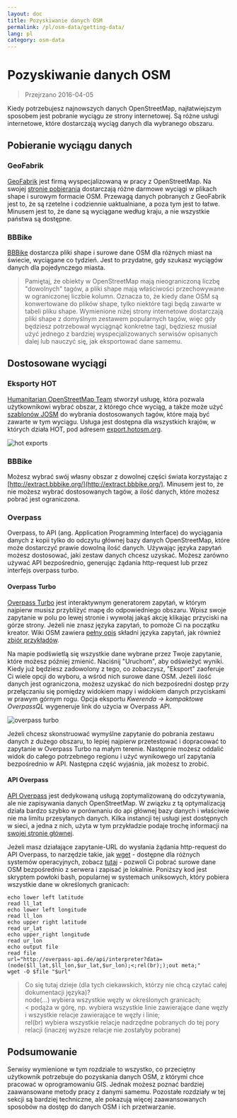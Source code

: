 ```yaml
---
layout: doc
title: Pozyskiwanie danych OSM
permalink: /pl/osm-data/getting-data/
lang: pl
category: osm-data
---
```


Pozyskiwanie danych OSM
=================  

> Przejrzano 2016-04-05

Kiedy potrzebujesz najnowszych danych OpenStreetMap, najłatwiejszym sposobem jest pobranie wyciągu ze strony internetowej. Są różne usługi internetowe, które dostarczają wyciąg danych dla wybranego obszaru.  

Pobieranie wyciągu danych
--------------------------

### GeoFabrik

[GeoFabrik](http://geofabrik.de) jest firmą wyspecjalizowaną w pracy z OpenStreetMap. Na swojej [stronie pobierania](http://download.geofabrik.de) dostarczają różne darmowe wyciągi w plikach shape i surowym formacie OSM. Przewagą danych pobranych z GeoFabrik jest to, że są rzetelne i codziennie uaktualniane, a poza tym jest to łatwe. Minusem jest to, że dane są wyciągane według kraju, a nie wszystkie państwa są dostępne.  

### BBBike  

[BBBike](http://download.bbbike.org/osm/bbbike/) dostarcza pliki shape i surowe dane OSM dla różnych miast na świecie, wyciągane co tydzień. Jest to przydatne, gdy szukasz wyciągów danych dla pojedynczego miasta.

>Pamiętaj, że obiekty w OpenStreetMap mają nieograniczoną liczbę "dowolnych" tagów,
>a pliki shape mają właściwości przechowywane w ograniczonej liczbie kolumn. Oznacza to,
>że kiedy dane OSM są konwertowane do plików shape, tylko niektóre tagi będą
>zawarte w tabeli pliku shape. Wymienione niżej strony internetowe dostarczają pliki shape
>z domyślnym zestawem popularnych tagów, więc gdy będziesz potrzebował wyciągnąć konkretne tagi,
>będziesz musiał użyć jednego z bardziej wyspecjalizowanych serwisów opisanych dalej
>lub nauczyć się, jak eksportować dane samemu.

Dostosowane wyciągi
-------------------

### Eksporty HOT  

[Humanitarian OpenStreetMap Team](http://hotosm.org) stworzył usługę, która pozwala użytkownikowi wybrać obszar, z którego chce wyciąg, a także może użyć [szablonów JOSM](/pl/josm/josm-presets/)
do wybrania dostosowanych tagów, które mają być zawarte w tym wyciągu. Usługa jest dostępna dla wszystkich krajów, w których działa HOT, pod adresem [export.hotosm.org](http://export.hotosm.org).

![hot exports][]

### BBBike  

Możesz wybrać swój własny obszar z dowolnej części świata korzystając z [http://extract.bbbike.org/](http://extract.bbbike.org/). Minusem jest to, że nie możesz wybrać dostosowanych tagów, a ilość danych, które możesz pobrać jest ograniczona.  

### Overpass

Overpass, to API (ang. Application Programming Interface) do wyciągania danych z kopii tylko do odczytu głównej bazy danych OpenStreetMap, które może dostarczyć prawie dowolną ilość danych. Używając języka zapytań możesz dostosować, jaki zestaw danych chcesz uzyskać. Możesz zarówno używać API bezpośrednio, generując żądania http-request lub przez interfejs overpass turbo.

#### Overpass Turbo

[Overpass Turbo](http://overpass-turbo.eu/) jest interaktywnym generatorem zapytań, w którym najpierw musisz przybliżyć mapę do odpowiedniego obszaru. Wpisz swoje zapytanie w polu po lewej stronie i wywołaj jakąś akcję klikając przyciski na górze strony. Jeżeli nie znasz języka zapytań, to pomoże Ci na początku kreator. Wiki OSM zawiera [pełny opis](http://wiki.openstreetmap.org/wiki/Overpass_API/Overpass_QL) składni języka zapytań, jak również [zbiór przykładów](http://wiki.openstreetmap.org/wiki/Overpass_API/Overpass_API_by_Example).

Na mapie podświetlą się wszystkie dane wybrane przez Twoje zapytanie, które możesz później zmienić. Naciśnij "Uruchom", aby odświeżyć wyniki. Kiedy już będziesz zadowolony z tego, co zobaczysz, "Eksport" zaoferuje Ci wiele opcji do wyboru, a wśród nich surowe dane OSM. Jeżeli ilość danych jest ograniczona, możesz uzyskać do nich bezpośredni dostęp przy przełączaniu się pomiędzy widokiem mapy i widokiem danych przyciskami w prawym górnym rogu. Opcja eksportu *Kwerenda -> kompaktowe OverpassQL* wygeneruje link do użycia w Overpass API.

![overpass turbo][]

Jeżeli chcesz skonstruować wymyślne zapytanie do pobrania zestawu danych z dużego obszaru, to lepiej najpierw przetestować i dopracować to zapytanie w Overpass Turbo na małym terenie. Następnie możesz oddalić widok do całego potrzebnego regionu i użyć wynikowego url zapytania bezpośrednio w API. Następna część wyjaśnia, jak możesz to zrobić.

#### API Overpass

[API Overpass](http://wiki.openstreetmap.org/wiki/Overpass_API) jest dedykowaną usługą zoptymalizowaną do odczytywania, ale nie zapisywania danych OpenStreetMap. W związku z tą optymalizacją działa bardzo szybko w porównaniu do api głównej bazy danych i właściwie nie ma limitu przesyłanych danych. Kilka instancji tej usługi jest dostępnych w sieci, a jedna z nich, użyta w tym przykładzie podaje trochę informacji na [swojej stronie głównej](http://overpass-api.de/).

Jeżeli masz działające zapytanie-URL do wysłania żądania http-request do API Overpass, to narzędzie takie, jak [wget](https://www.gnu.org/software/wget/) - dostępne dla różnych systemów operacyjnych, zobacz [tutaj](http://wget.addictivecode.org/FrequentlyAskedQuestions?action=show&redirect=Faq#download) - pozwoli Ci pobrać surowe dane OSM bezpośrednio z serwera i zapisać je lokalnie. Poniższy kod jest skryptem powłoki bash, popularnej w systemach uniksowych, który pobiera wszystkie dane w określonych granicach:

```
echo lower left latitude
read ll_lat
echo lower left longitude
read ll_lon
echo upper right latitude
read ur_lat
echo upper_right longitude
read ur_lon
echo output file
read file
url="http://overpass-api.de/api/interpreter?data=(node($ll_lat,$ll_lon,$ur_lat,$ur_lon);<;rel(br););out meta;"
wget -O $file "$url"
```
>Co się tutaj dzieje (dla tych ciekawskich, którzy nie chcą czytać całej dokumentacji języka)?  
>node(...) wybiera wszystkie węzły w określonych granicach;  
>< podąża w górę, np. wybiera wszystkie linie zawierające dane węzły i wszystkie relacje zawierające te węzły i linie;  
>rel(br) wybiera wszystkie relacje nadrzędne pobranych do tej pory relacji (inaczej wyższe relacje nie zostałyby pobrane)
>



Podsumowanie
-------  

Serwisy wymienione w tym rozdziale to wszystko, co przeciętny użytkownik potrzebuje do pozyskania danych OSM, z którymi chce pracować w oprogramowaniu GIS. Jednak możesz poznać bardziej zaawansowane metody pracy z danymi samemu. Pozostałe rozdziały w tej sekcji są bardziej techniczne, ale pokazują więcej zaawansowanych sposobów na dostęp do danych OSM i ich przetwarzanie.  


[hot exports]: /images/osm-data/hot-exports.png
[overpass turbo]: /images/osm-data/overpass_turbo.png